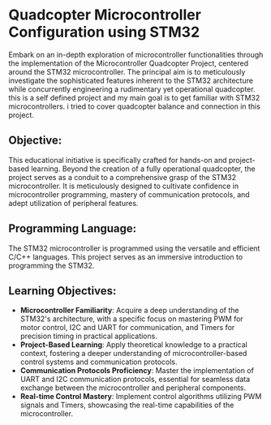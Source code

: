 # Quadcopter Microcontroller Configuration using STM32

Embark on an in-depth exploration of microcontroller functionalities through the implementation of the Microcontroller Quadcopter Project, centered around the STM32 microcontroller. 
The principal aim is to meticulously investigate the sophisticated features inherent to the STM32 architecture while concurrently engineering a rudimentary yet operational quadcopter.
this is a self defined project and my main goal is to get familiar with STM32 microcontrollers. i tried to cover quadcopter balance and connection in this project.
## Objective:
This educational initiative is specifically crafted for hands-on and project-based learning. Beyond the creation of a fully operational quadcopter, the project serves as a conduit to a comprehensive grasp of the STM32 microcontroller.
It is meticulously designed to cultivate confidence in microcontroller programming, mastery of communication protocols, and adept utilization of peripheral features.
## Programming Language:
The STM32 microcontroller is programmed using the versatile and efficient C/C++ languages. This project serves as an immersive introduction to programming the STM32.
## Learning Objectives:
- **Microcontroller Familiarity**: Acquire a deep understanding of the STM32's architecture, with a specific focus on mastering PWM for motor control, I2C and UART for communication, and Timers for precision timing in practical applications.
- **Project-Based Learning**: Apply theoretical knowledge to a practical context, fostering a deeper understanding of microcontroller-based control systems and communication protocols.
- **Communication Protocols Proficiency**: Master the implementation of UART and I2C communication protocols, essential for seamless data exchange between the microcontroller and peripheral components.
- **Real-time Control Mastery**: Implement control algorithms utilizing PWM signals and Timers, showcasing the real-time capabilities of the microcontroller.
